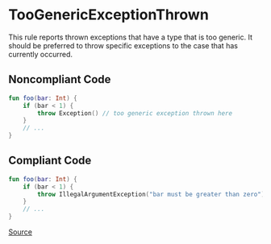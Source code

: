 # TooGenericExceptionThrown

This rule reports thrown exceptions that have a type that is too generic. It should be preferred to throw specific
exceptions to the case that has currently occurred.

## Noncompliant Code

```kotlin
fun foo(bar: Int) {
    if (bar < 1) {
        throw Exception() // too generic exception thrown here
    }
    // ...
}
```
## Compliant Code

```kotlin
fun foo(bar: Int) {
    if (bar < 1) {
        throw IllegalArgumentException("bar must be greater than zero")
    }
    // ...
}
```

[Source](https://detekt.dev/docs/rules/exceptions#toogenericexceptionthrown)
